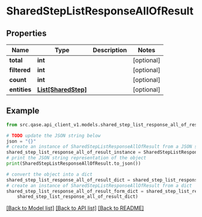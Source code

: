 # SharedStepListResponseAllOfResult


## Properties

Name | Type | Description | Notes
------------ | ------------- | ------------- | -------------
**total** | **int** |  | [optional] 
**filtered** | **int** |  | [optional] 
**count** | **int** |  | [optional] 
**entities** | [**List[SharedStep]**](SharedStep.md) |  | [optional] 

## Example

```python
from src.qase.api_client_v1.models.shared_step_list_response_all_of_result import SharedStepListResponseAllOfResult

# TODO update the JSON string below
json = "{}"
# create an instance of SharedStepListResponseAllOfResult from a JSON string
shared_step_list_response_all_of_result_instance = SharedStepListResponseAllOfResult.from_json(json)
# print the JSON string representation of the object
print(SharedStepListResponseAllOfResult.to_json())

# convert the object into a dict
shared_step_list_response_all_of_result_dict = shared_step_list_response_all_of_result_instance.to_dict()
# create an instance of SharedStepListResponseAllOfResult from a dict
shared_step_list_response_all_of_result_form_dict = shared_step_list_response_all_of_result.from_dict(
    shared_step_list_response_all_of_result_dict)
```
[[Back to Model list]](../README.md#documentation-for-models) [[Back to API list]](../README.md#documentation-for-api-endpoints) [[Back to README]](../README.md)


